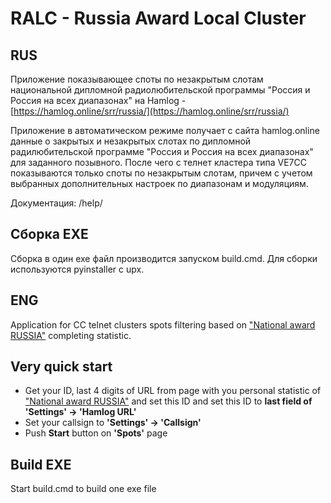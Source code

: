 # RALC - Russia Award Local Cluster
## RUS
Приложение показывающее споты по незакрытым слотам национальной дипломной радиолюбительской программы 
"Россия и Россия на всех диапазонах" на Hamlog - [https://hamlog.online/srr/russia/](https://hamlog.online/srr/russia/)

Приложение в автоматическом режиме получает с сайта hamlog.online данные о закрытых и незакрытых слотах по дипломной 
радилюбительской программе "Россия и Россия на всех диапазонах" для заданного позывного. После чего с телнет кластера 
типа VE7CC показываются только споты по незакрытым слотам, причем с учетом выбранных дополнительных настроек по 
диапазонам и модуляциям.

Документация: /help/

## Сборка EXE
Сборка в один exe файл производится запуском build.cmd. Для сборки используются pyinstaller с upx.

## ENG
Application for CC telnet clusters spots filtering based on ["National award RUSSIA"](https://hamlog.online/srr/russia/) 
completing statistic.

## Very quick start
* Get your ID, last 4 digits of URL from page with you personal statistic of ["National award RUSSIA"](https://hamlog.online/srr/russia/)
and set this ID and set this ID to **last field of 'Settings' -> 'Hamlog URL'**
* Set your callsign to **'Settings' -> 'Callsign'** 
* Push **Start** button on **'Spots'** page

## Build EXE
Start build.cmd to build one exe file